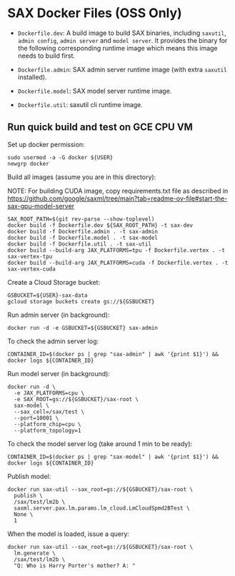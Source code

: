 # SAX Docker Files (OSS Only)
* `Dockerfile.dev`: A build image to build SAX binaries, including `saxutil`, `admin config`, `admin server` and `model server`. It provides the binary for the following corresponding runtime image which means this image needs to build first.

* `Dockerfile.admin`: SAX admin server runtime image (with extra `saxutil` installed).

* `Dockerfile.model`: SAX model server runtime image.

* `Dockerfile.util`: saxutil cli runtime image.

## Run quick build and test on GCE CPU VM
Set up docker permission:

```
sudo usermod -a -G docker ${USER}
newgrp docker
```

Build all images (assume you are in this directory):

NOTE: For building CUDA image, copy requirements.txt file as described in
https://github.com/google/saxml/tree/main?tab=readme-ov-file#start-the-sax-gpu-model-server

```
SAX_ROOT_PATH=$(git rev-parse --show-toplevel)
docker build -f Dockerfile.dev ${SAX_ROOT_PATH} -t sax-dev
docker build -f Dockerfile.admin . -t sax-admin
docker build -f Dockerfile.model . -t sax-model
docker build -f Dockerfile.util . -t sax-util
docker build --build-arg JAX_PLATFORMS=tpu -f Dockerfile.vertex . -t sax-vertex-tpu
docker build --build-arg JAX_PLATFORMS=cuda -f Dockerfile.vertex . -t sax-vertex-cuda
```


Create a Cloud Storage bucket:

```
GSBUCKET=${USER}-sax-data
gcloud storage buckets create gs://${GSBUCKET}
```

Run admin server (in background):

```
docker run -d -e GSBUCKET=${GSBUCKET} sax-admin
```

To check the admin server log:

```
CONTAINER_ID=$(docker ps | grep "sax-admin" | awk '{print $1}') && docker logs ${CONTAINER_ID}
```


Run model server (in background):

```
docker run -d \
  -e JAX_PLATFORMS=cpu \
  -e SAX_ROOT=gs://${GSBUCKET}/sax-root \
  sax-model \
  --sax_cell=/sax/test \
  --port=10001 \
  --platform_chip=cpu \
  --platform_topology=1
```

To check the model server log (take around 1 min to be ready):

```
CONTAINER_ID=$(docker ps | grep "sax-model" | awk '{print $1}') && docker logs ${CONTAINER_ID}
```

Publish model:

```
docker run sax-util --sax_root=gs://${GSBUCKET}/sax-root \
  publish \
  /sax/test/lm2b \
  saxml.server.pax.lm.params.lm_cloud.LmCloudSpmd2BTest \
  None \
  1
```

When the model is loaded, issue a query:

```
docker run sax-util --sax_root=gs://${GSBUCKET}/sax-root \
  lm.generate \
  /sax/test/lm2b \
  "Q: Who is Harry Porter's mother? A: "
```
